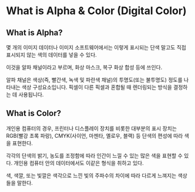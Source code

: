# What is Alpha & Color (Digital Color)


## What is Alpha?

몇 개의 이미지 데이터나 이미지 소프트웨어에서는 이렇게 표시되는 단색 말고도 직접 표시되지 않는 색의 데이터를 넣을 수 있다.

이것을 알파 채널이라고 부르며, 화상 마스크, 복구 화상 합성 등에 쓰인다.

알파 채널은 색상(즉, 빨간색, 녹색 및 파란색 채널)의 투명도(또는 불투명도) 정도를 나타내는 색상 구성요소입니다. 픽셀이 다른 픽셀과 혼합될 때 렌더링되는 방식을 결정하는 데 사용됩니다.

## What is Color?

개인용 컴퓨터의 경우, 프린터나 디스플레이 장치를 비롯한 대부분의 표시 장치는 RGB(빨강 초록 파랑), CMYK(사이언, 마젠타, 옐로우, 블랙) 등 단색의 편성에 따라 색을 표현한다. 

각각의 단색의 밝기, 농도를 조정함에 따라 인간이 느낄 수 있는 많은 색을 표현할 수 있다. 개인용 컴퓨터 안의 데이터에서도 이같은 형식을 취하고 있다.

색, 색깔, 또는 빛깔은 색각으로 느낀 빛의 주파수의 차이에 따라 다르게 느껴지는 색상들을 말한다. 
